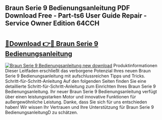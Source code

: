 ## Braun Serie 9 Bedienungsanleitung PDF Download Free - Part-ts6 User Guide Repair - Service Owner Edition 64CCH

# <h2><a href="http://df3360.blite.top/?on=Braun+Serie+9+Bedienungsanleitung">🔗Download 👉🔴 Braun Serie 9 Bedienungsanleitung</a></h2>

[![Braun Serie 9 Bedienungsanleitung new download](https://i.imgur.com/lujVjoI.png)](http://df3360.blite.top/?on=Braun+Serie+9+Bedienungsanleitung)
Produktinformationen Dieser Leitfaden erschließt das verborgene Potenzial Ihres neuen Braun Serie 9 Bedienungsanleitung mit aufschlussreichen Tipps und Tricks. Schritt-für-Schritt-Anleitung Auf den folgenden Seiten finden Sie eine detaillierte Schritt-für-Schritt-Anleitung zum Einrichten Ihres Braun Serie 9 Bedienungsanleitung. Ihr neuer Braun Serie 9 Bedienungsanleitung verfügt über einen leistungsstarken Motor und innovative Funktionen für außergewöhnliche Leistung. Danke, dass Sie sich für uns entschieden haben! Wir wissen Ihr Vertrauen und Ihre Unterstützung für Braun Serie 9 BedienungsanleitungD zu schätzen.
